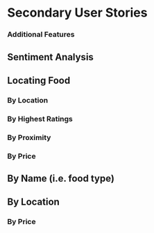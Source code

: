 # Secondary User Stories 
### Additional Features 

## Sentiment Analysis 

## Locating Food
### By Location
### By Highest Ratings
### By Proximity
### By Price


## By Name (i.e. food type)
## By Location
### By Price